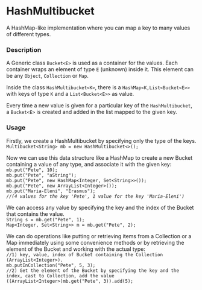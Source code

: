 # HashMultibucket
A HashMap-like implementation where you can map a key to many values of different types.

### Description
A Generic class `Bucket<E>` is used as a container for the values. Each container wraps an element
of type `E` (unknown) inside it. This element can be any `Object`, `Collection` or `Map`.   
 
Inside the class `HashMultibucket<K>`, there is a `HashMap<K,List<Bucket<E>>` with keys of type `K`
 and a `List<Bucket<E>>` as value.  

Every time a new value is given for a particular key of the `HashMultibucket`, a `Bucket<E>` is created 
and added in the list mapped to the given key.

### Usage
Firstly, we create a HashMultibucket by specifying only the type of the keys.  
`Multibucket<String> mb = new HashMultibucket<>();`

Now we can use this data structure like a HashMap to create a new Bucket containing a value of any type,
and associate it with the given key:  
`mb.put("Pete", 10);`  
`mb.put("Pete", "aString");`  
`mb.put("Pete", new HashMap<Integer, Set<String>>());`  
`mb.put("Pete", new ArrayList<Integer>());`  
`mb.put("Maria-Eleni", "Erasmus");`  
_`//(4 values for the key 'Pete', 1 value for the key 'Maria-Eleni')`_

We can access any value by specifying the key and the index of the Bucket that contains the value.  
`String s = mb.get("Pete", 1);`  
`Map<Integer, Set<String>> m = mb.get("Pete", 2);`  
  
We can do operations like putting or retrieving items from a Collection or a Map immediately using some 
convenience methods or by retrieving the element of the Bucket and working with the actual type:  
`//1) key, value, index of Bucket containing the Collection (ArrayList<Integer>).`  
`mb.putInCollection("Pete", 5, 3);`   
`//2) Get the element of the Bucket by specifying the key and the index, cast to Collection, add the value`  
`((ArrayList<Integer>)mb.get("Pete", 3)).add(5);`


